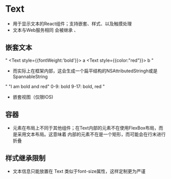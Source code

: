 # Text

* 用于显示文本的React组件；支持嵌套、样式、以及触摸处理
* 文本与Web服务相同 会被继承 、

## 嵌套文本

"
    <Text style={{fontWeight:'bold'}}>
        a
        <Text style={{color:"red"}}>
            b
        </Text>
    </Text>
"
* 而实际上在框架内部，这会生成一个扁平结构的NSAttributedStringh或是SpannableString

"
    "I am bold and red"
    0-9: bold
    9-17: bold, red
"

* 嵌套视图（仅限IOS)

## 容器

* <Text> 元素在布局上不同于其他组件；在Text内部的元素不在使用FlexBox布局，而是采用文本布局。这意味着 <Text>内部的元素不在是一个矩形，而可能会在行末进行折叠

## 样式继承限制
+ 文本信息只能放置在 Text 类似于font-size属性，这样定制更为严谨



